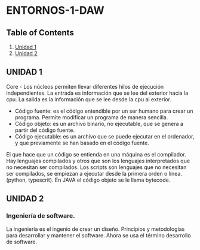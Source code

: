 # ENTORNOS-1-DAW
## Table of Contents
1. [Unidad 1](#Unidad_1)
2. [Unidad 2](#Unidad_2)
## UNIDAD 1
Core - Los núcleos permiten llevar diferentes hilos de ejecución independientes. 
La entrada es información que se lee del exterior hacia la cpu.
La salida es la información que se lee desde la cpu al exterior. 

* Código fuente: es el código entendible por un ser humano para crear un programa. Permite modificar un programa de manera sencilla. 
* Código objeto: es un archivo binario, no ejecutable, que se genera a partir del código fuente. 
* Código ejecutable: es un archivo que se puede ejecutar en el ordenador, y que previamente se han basado en el código fuente. 

El que hace que un código se entienda en una máquina es el compilador. 
Hay lenguajes compilados y otros que son los lenguajes interpretados que no necesitan ser compilados. 
Los scripts son lenguajes que no necesitan ser compilados, se empiezan a ejecutar desde la primera orden o línea. (python, typescrit). 
En JAVA el código objeto se le llama bytecode. 
## UNIDAD 2
### Ingeniería de software. 

La ingeniería es el ingenio de crear un diseño. Principios y metodologías para desarrollar y mantener el software.
Ahora se usa el término desarrollo de software. 



